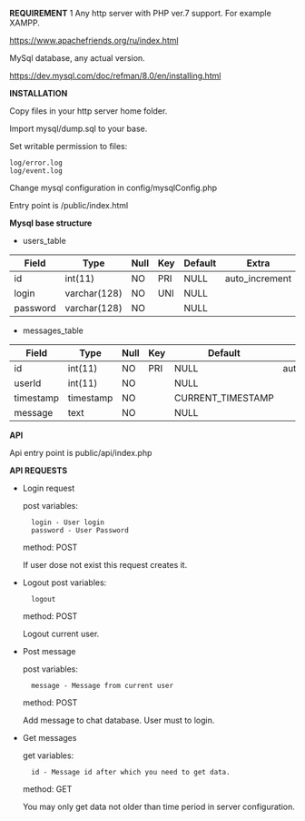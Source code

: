 **REQUIREMENT**
1
Any http server with PHP ver.7 support. For example XAMPP. 

https://www.apachefriends.org/ru/index.html

MySql database, any actual version.

https://dev.mysql.com/doc/refman/8.0/en/installing.html

**INSTALLATION**

Copy files in your http server home folder. 

Import mysql/dump.sql to your base. 

Set writable permission to files:

    log/error.log
    log/event.log

Change mysql configuration in config/mysqlConfig.php

Entry point is /public/index.html

**Mysql base structure**

- users_table

| Field    | Type         | Null | Key | Default | Extra          |
|----------|--------------|------|-----|---------|----------------|
| id       | int(11)      | NO   | PRI | NULL    | auto_increment |
| login    | varchar(128) | NO   | UNI | NULL    |                |
| password | varchar(128) | NO   |     | NULL    |                |
    
- messages_table

| Field     | Type      | Null | Key | Default           | Extra          |
|-----------|-----------|------|-----|-------------------|----------------|
| id        | int(11)   | NO   | PRI | NULL              | auto_increment |
| userId    | int(11)   | NO   |     | NULL              |                |
| timestamp | timestamp | NO   |     | CURRENT_TIMESTAMP |                |
| message   | text      | NO   |     | NULL              |                |

**API**

Api entry point is public/api/index.php

**API REQUESTS**

- Login request

    post variables:
    
        login - User login
        password - User Password
    method: POST
    
    If user dose not exist this request creates it.
    
- Logout
    post variables:

        logout
    method: POST
    
    Logout current user.
    
- Post message
    
    post variables:
    
        message - Message from current user
   
   method: POST
   
   Add message to chat database. User must to login.
   
- Get messages
    
    get variables:
    
        id - Message id after which you need to get data.
        
    method: GET
        
    You may only get data not older than time period in server configuration.
